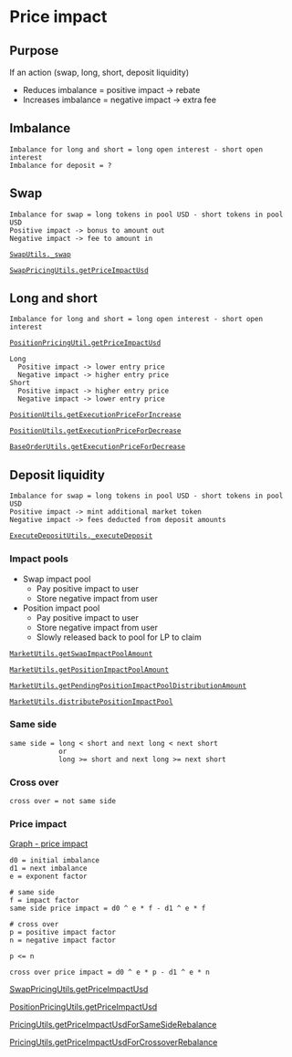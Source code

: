 # Price impact

## Purpose

If an action (swap, long, short, deposit liquidity)

- Reduces imbalance = positive impact -> rebate
- Increases imbalance = negative impact -> extra fee

## Imbalance

```
Imbalance for long and short = long open interest - short open interest
Imbalance for deposit = ?
```

## Swap

```
Imbalance for swap = long tokens in pool USD - short tokens in pool USD
Positive impact -> bonus to amount out
Negative impact -> fee to amount in
```

[`SwapUtils._swap`](https://github.com/gmx-io/gmx-synthetics/blob/caf3dd8b51ad9ad27b0a399f668e3016fd2c14df/contracts/swap/SwapUtils.sol#L271-L337)

[`SwapPricingUtils.getPriceImpactUsd`](https://github.com/gmx-io/gmx-synthetics/blob/caf3dd8b51ad9ad27b0a399f668e3016fd2c14df/contracts/pricing/SwapPricingUtils.sol#L109-L166)

## Long and short

```
Imbalance for long and short = long open interest - short open interest
```

[`PositionPricingUtil.getPriceImpactUsd`](https://github.com/gmx-io/gmx-synthetics/blob/caf3dd8b51ad9ad27b0a399f668e3016fd2c14df/contracts/pricing/PositionPricingUtils.sol#L159-L182)

```
Long
  Positive impact -> lower entry price
  Negative impact -> higher entry price
Short
  Positive impact -> higher entry price
  Negative impact -> lower entry price
```

[`PositionUtils.getExecutionPriceForIncrease`](https://github.com/gmx-io/gmx-synthetics/blob/caf3dd8b51ad9ad27b0a399f668e3016fd2c14df/contracts/position/PositionUtils.sol#L621-L714)

[`PositionUtils.getExecutionPriceForDecrease`](https://github.com/gmx-io/gmx-synthetics/blob/caf3dd8b51ad9ad27b0a399f668e3016fd2c14df/contracts/position/PositionUtils.sol#L717-L790)

[`BaseOrderUtils.getExecutionPriceForDecrease`](https://github.com/gmx-io/gmx-synthetics/blob/caf3dd8b51ad9ad27b0a399f668e3016fd2c14df/contracts/order/BaseOrderUtils.sol#L374-L389)

## Deposit liquidity

```
Imbalance for swap = long tokens in pool USD - short tokens in pool USD
Positive impact -> mint additional market token
Negative impact -> fees deducted from deposit amounts
```

[`ExecuteDepositUtils._executeDeposit`](https://github.com/gmx-io/gmx-synthetics/blob/caf3dd8b51ad9ad27b0a399f668e3016fd2c14df/contracts/deposit/ExecuteDepositUtils.sol#L399-L486)

### Impact pools

- Swap impact pool
  - Pay positive impact to user
  - Store negative impact from user
- Position impact pool
  - Pay positive impact to user
  - Store negative impact from user
  - Slowly released back to pool for LP to claim

[`MarketUtils.getSwapImpactPoolAmount`](https://github.com/gmx-io/gmx-synthetics/blob/caf3dd8b51ad9ad27b0a399f668e3016fd2c14df/contracts/market/MarketUtils.sol#L843-L845)

[`MarketUtils.getPositionImpactPoolAmount`](https://github.com/gmx-io/gmx-synthetics/blob/caf3dd8b51ad9ad27b0a399f668e3016fd2c14df/contracts/market/MarketUtils.sol#L834-L836)

[`MarketUtils.getPendingPositionImpactPoolDistributionAmount`](https://github.com/gmx-io/gmx-synthetics/blob/caf3dd8b51ad9ad27b0a399f668e3016fd2c14df/contracts/market/MarketUtils.sol#L2509-L2532)

[`MarketUtils.distributePositionImpactPool`](https://github.com/gmx-io/gmx-synthetics/blob/caf3dd8b51ad9ad27b0a399f668e3016fd2c14df/contracts/market/MarketUtils.sol#L2473-L2497)

### Same side

```
same side = long < short and next long < next short
            or
            long >= short and next long >= next short
```

### Cross over

```
cross over = not same side
```

### Price impact

[Graph - price impact](https://www.desmos.com/calculator/sykma4sbbb)

```
d0 = initial imbalance
d1 = next imbalance
e = exponent factor

# same side
f = impact factor
same side price impact = d0 ^ e * f - d1 ^ e * f

# cross over
p = positive impact factor
n = negative impact factor

p <= n

cross over price impact = d0 ^ e * p - d1 ^ e * n
```

[SwapPricingUtils.getPriceImpactUsd](https://github.com/gmx-io/gmx-synthetics/blob/caf3dd8b51ad9ad27b0a399f668e3016fd2c14df/contracts/pricing/SwapPricingUtils.sol#L109-L166)

[PositionPricingUtils.getPriceImpactUsd](https://github.com/gmx-io/gmx-synthetics/blob/caf3dd8b51ad9ad27b0a399f668e3016fd2c14df/contracts/pricing/PositionPricingUtils.sol#L159-L182)

[PricingUtils.getPriceImpactUsdForSameSideRebalance](https://github.com/gmx-io/gmx-synthetics/blob/caf3dd8b51ad9ad27b0a399f668e3016fd2c14df/contracts/pricing/PricingUtils.sol#L61-L77)

[PricingUtils.getPriceImpactUsdForCrossoverRebalance](https://github.com/gmx-io/gmx-synthetics/blob/caf3dd8b51ad9ad27b0a399f668e3016fd2c14df/contracts/pricing/PricingUtils.sol#L88-L102)
